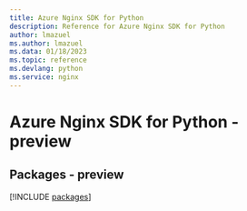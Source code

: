 ```yaml
---
title: Azure Nginx SDK for Python
description: Reference for Azure Nginx SDK for Python
author: lmazuel
ms.author: lmazuel
ms.data: 01/18/2023
ms.topic: reference
ms.devlang: python
ms.service: nginx
---
```

# Azure Nginx SDK for Python - preview
## Packages - preview
[!INCLUDE [packages](nginx-index.md)]